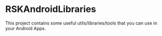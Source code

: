RSKAndroidLibraries
===================

This project contains some useful utils/libraries/tools that you can use in your Android Apps.
